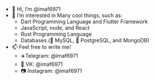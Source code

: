 - 👋 Hi, I’m @imaf6971
- 👀 I’m interested in Many cool things, such as:
  - Dart Programming Language and Flutter Framework
  - JavaScript, node, and React
  - Rust Programming Language
  - Databases (🐬 MySQL, 🐘 PostgreSQL, and MongoDB)
- 📫 Feel free to write me!
  - ✈️Telegram: @imaf6971
  - 📘 VK: @imaf6971
  - 📷 Instagram: @imaf6971 

<!---
imaf6971/imaf6971 is a ✨ special ✨ repository because its `README.md` (this file) appears on your GitHub profile.
You can click the Preview link to take a look at your changes.
--->
